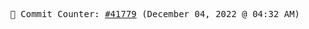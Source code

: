 <p align="center">
    <samp>
        📮 Commit Counter: <a href="https://github.com/Javascript-void0/Javascript-void0/commits/main">#41779</a> (December 04, 2022 @ 04:32 AM)
    </samp>
</p>